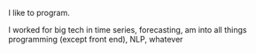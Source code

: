 I like to program.

I worked for big tech in time series, forecasting, am into all things programming (except front end), NLP, whatever

<!---
lpaggen/lpaggen is a ✨ special ✨ repository because its `README.md` (this file) appears on your GitHub profile.
You can click the Preview link to take a look at your changes.
--->
